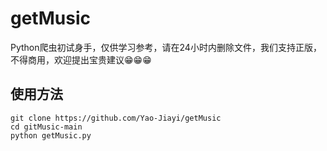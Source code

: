 # getMusic

Python爬虫初试身手，仅供学习参考，请在24小时内删除文件，我们支持正版，不得商用，欢迎提出宝贵建议😁😁😁

## 使用方法
```
git clone https://github.com/Yao-Jiayi/getMusic
cd gitMusic-main
python getMusic.py
```
